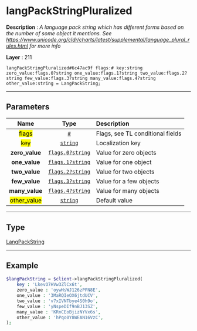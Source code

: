 # langPackStringPluralized

**Description** : *A language pack string which has different forms based on the number of some object it mentions. See https://www.unicode.org/cldr/charts/latest/supplemental/language_plural_rules.html for more info*

**Layer** : 211

```tl
langPackStringPluralized#6c47ac9f flags:# key:string zero_value:flags.0?string one_value:flags.1?string two_value:flags.2?string few_value:flags.3?string many_value:flags.4?string other_value:string = LangPackString;
```

---

## Parameters

| Name | Type | Description |
| :---: | :---: | :--- |
| <mark>flags</mark> | [`#`](type/#) | Flags, see TL conditional fields |
| <mark>key</mark> | [`string`](type/string) | Localization key |
| **zero_value** | [`flags.0?string`](type/string) | Value for zero objects |
| **one_value** | [`flags.1?string`](type/string) | Value for one object |
| **two_value** | [`flags.2?string`](type/string) | Value for two objects |
| **few_value** | [`flags.3?string`](type/string) | Value for a few objects |
| **many_value** | [`flags.4?string`](type/string) | Value for many objects |
| <mark>other_value</mark> | [`string`](type/string) | Default value |

---

## Type

[LangPackString](type/LangPackString)

---

## Example

```php
$langPackString = $client->langPackStringPluralized(
	key : 'LkevO7HVw3ZlCx6t',
	zero_value : 'oywHsWJ126zPFN8E',
	one_value : '3MaRQIeOX6jtdUCV',
	two_value : 'v7xIVNTbye4S0h9o',
	few_value : 'yNspeDIf9nBJ13SZ',
	many_value : 'KRnCEoBjizNYVx6s',
	other_value : 'hPqo0Y8WEAN16VzC',
);
```